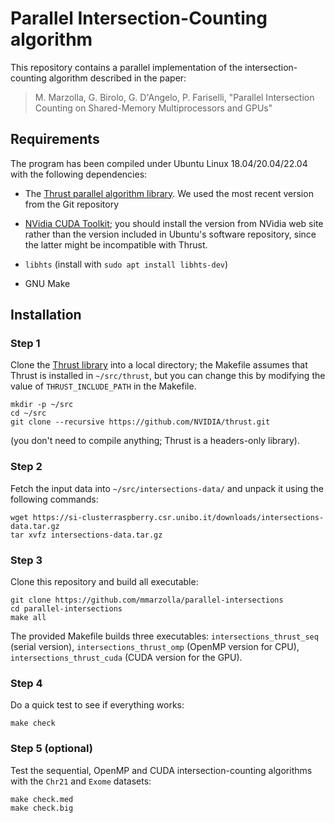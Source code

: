 # Parallel Intersection-Counting algorithm

This repository contains a parallel implementation of the
intersection-counting algorithm described in the paper:

> M. Marzolla, G. Birolo, G. D'Angelo, P. Fariselli, "Parallel
> Intersection Counting on Shared-Memory Multiprocessors and GPUs"

## Requirements

The program has been compiled under Ubuntu Linux 18.04/20.04/22.04
with the following dependencies:

- The [Thrust parallel algorithm library](https://thrust.github.io/).
  We used the most recent version from the Git repository

- [NVidia CUDA Toolkit](https://developer.nvidia.com/cuda-downloads);
  you should install the version from NVidia web site rather than the
  version included in Ubuntu's software repository, since the latter
  might be incompatible with Thrust.

- `libhts` (install with `sudo apt install libhts-dev`)

- GNU Make

## Installation

### Step 1

Clone the [Thrust library](https://thrust.github.io/) into a local
directory; the Makefile assumes that Thrust is installed in
`~/src/thrust`, but you can change this by modifying the value of
`THRUST_INCLUDE_PATH` in the Makefile.

    mkdir -p ~/src
    cd ~/src
    git clone --recursive https://github.com/NVIDIA/thrust.git

(you don't need to compile anything; Thrust is a headers-only library).

### Step 2

Fetch the input data into `~/src/intersections-data/` and unpack it
using the following commands:

    wget https://si-clusterraspberry.csr.unibo.it/downloads/intersections-data.tar.gz
    tar xvfz intersections-data.tar.gz

### Step 3

Clone this repository and build all executable:

    git clone https://github.com/mmarzolla/parallel-intersections
    cd parallel-intersections
    make all

The provided Makefile builds three executables:
`intersections_thrust_seq` (serial version),
`intersections_thrust_omp` (OpenMP version for CPU),
`intersections_thrust_cuda` (CUDA version for the GPU).

### Step 4

Do a quick test to see if everything works:

    make check

### Step 5 (optional)

Test the sequential, OpenMP and CUDA intersection-counting algorithms
with the `Chr21` and `Exome` datasets:

    make check.med
    make check.big
